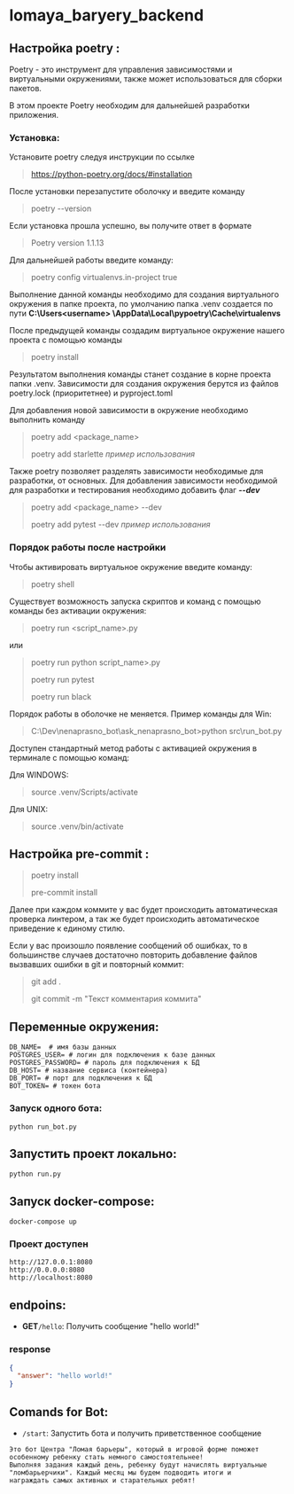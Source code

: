 # lomaya_baryery_backend

## Настройка poetry <a id="poetry"></a>:

Poetry - это инструмент для управления зависимостями и виртуальными
окружениями,
также может использоваться для сборки пакетов.

В этом проекте Poetry необходим для дальнейшей разработки приложения.

### Установка:

Установите poetry следуя инструкции по ссылке
> https://python-poetry.org/docs/#installation

После установки перезапустите оболочку и введите команду

> poetry --version

Если установка прошла успешно, вы получите ответ в формате

> Poetry version 1.1.13


Для дальнейшей работы введите команду:

> poetry config virtualenvs.in-project true

Выполнение данной команды необходимо для создания виртуального окружения в
папке проекта,
по умолчанию папка .venv создается по пути **C:\Users\<username>
\AppData\Local\pypoetry\Cache\virtualenvs**

После предыдущей команды создадим виртуальное окружение нашего проекта с
помощью команды

> poetry install

Результатом выполнения команды станет создание в корне проекта папки .venv.
Зависимости для создания окружения берутся из файлов poetry.lock (приоритетнее)
и pyproject.toml

Для добавления новой зависимости в окружение необходимо выполнить команду

> poetry add <package_name>
>
> poetry add starlette *пример использования*

Также poetry позволяет разделять зависимости необходимые для разработки, от
основных.
Для добавления зависимости необходимой для разработки и тестирования необходимо
добавить флаг ***--dev***

> poetry add <package_name> --dev
>
> poetry add pytest --dev *пример использования*

### Порядок работы после настройки

Чтобы активировать виртуальное окружение введите команду:

> poetry shell

Существует возможность запуска скриптов и команд с помощью команды без
активации окружения:

> poetry run <script_name>.py
>

или

> poetry run python script_name>.py
>
> poetry run pytest
>
> poetry run black

Порядок работы в оболочке не меняется. Пример команды для Win:

> C:\Dev\nenaprasno_bot\ask_nenaprasno_bot>python src\run_bot.py

Доступен стандартный метод работы с активацией окружения в терминале с помощью
команд:

Для WINDOWS:

> source .venv/Scripts/activate

Для UNIX:

> source .venv/bin/activate

## Настройка pre-commit <a id="pre-commit"></a>:

> poetry install
>
> pre-commit install

Далее при каждом коммите у вас будет происходить автоматическая проверка
линтером, а так же будет происходить автоматическое приведение к единому стилю.

Если у вас произошло появление сообщений об ошибках, то в большинстве случаев
достаточно повторить добавление файлов вызвавших ошибки в git и повторный
коммит:

> git add .
>
> git commit -m "Текст комментария коммита"

## Переменные окружения:

```dotenv
DB_NAME=  # имя базы данных
POSTGRES_USER= # логин для подключения к базе данных
POSTGRES_PASSWORD= # пароль для подключения к БД
DB_HOST= # название сервиса (контейнера)
DB_PORT= # порт для подключения к БД
BOT_TOKEN= # токен бота
```

### Запуск одного бота:

```shell
python run_bot.py
```

## Запустить проект локально:

```shell
python run.py
```

## Запуск docker-compose:

```shell
docker-compose up
```

### Проект доступен

```
http://127.0.0.1:8080
http://0.0.0.0:8080
http://localhost:8080
```

## endpoins:

- **GET**```/hello```: Получить сообщение "hello world!"

### response

```json
{
  "answer": "hello world!"
}
```

## Comands for Bot:

- ```/start```: Запустить бота и получить приветственное сообщение

```text
Это бот Центра "Ломая барьеры", который в игровой форме поможет 
особенному ребенку стать немного самостоятельнее! 
Выполняя задания каждый день, ребенку будут начислять виртуальные 
"ломбарьерчики". Каждый месяц мы будем подводить итоги и 
награждать самых активных и старательных ребят! 
```